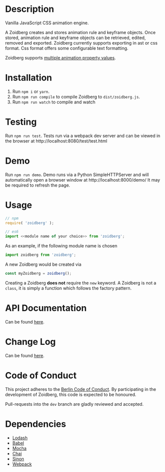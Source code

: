 Description
===========

Vanilla JavaScript CSS animation engine.

A Zoidberg creates and stores animation rule and keyframe objects. Once stored,
animation rule and keyframe objects can be retrieved, edited, removed and exported.
Zoidberg currently supports exporting in ast or css format. Css format offers some configurable
text formatting.

Zoidberg supports [multiple animation property values](https://developer.mozilla.org/en-US/docs/Web/CSS/CSS_Animations/Using_CSS_animations#Setting_multiple_animation_property_values).


Installation
============

1. Run `npm i` or `yarn`.
2. Run `npm run compile` to compile Zoidberg to `dist/zoidberg.js`.
3. Run `npm run watch` to compile and watch


Testing
============

Run `npm run test`. Tests run via a webpack dev server and can be viewed in
the browser at http://localhost:8080/test/test.html


Demo
===========

Run `npm run demo`. Demo runs via a Python SimpleHTTPServer and will automatically
open a browser window at http://localhost:8000/demo/ It may be required to refresh
the page.


Usage
============

```js
// npm
require( 'zoidberg' );

// es6
import <<module name of your choice>> from 'zoidberg';
```

As an example, if the following module name is chosen

```js
import zoidberg from 'zoidberg';
```

A new Zoidberg would be created via

```js
const myZoidberg = zoidberg();
```

Creating a Zoidberg **does not** require the `new` keyword. A Zoidberg is not a `class`, it is simply a function which follows the factory pattern.


API Documentation
=============

Can be found [here](https://github.com/sociomantic/zoidberg/blob/master/api.md).


Change Log
============

Can be found [here](https://github.com/sociomantic/zoidberg/blob/master/changelog.md).


Code of Conduct
===============

This project adheres to the [Berlin Code of Conduct](http://berlincodeofconduct.org/). By participating in the development of Zoidberg, this code is expected to be honoured.

Pull-requests into the `dev` branch are gladly reviewed and accepted.

Dependencies
============
- [Lodash](https://github.com/lodash)
- [Babel](https://github.com/babel/babel)
- [Mocha](https://github.com/mochajs/mocha)
- [Chai](https://github.com/chaijs/chai)
- [Sinon](https://github.com/sinonjs/sinon)
- [Webpack](https://github.com/webpack/webpack)
